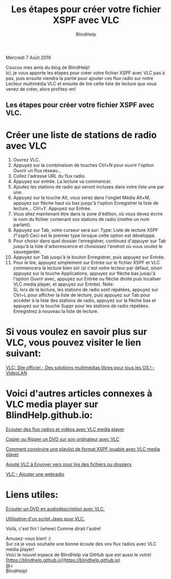 ﻿---
title: Les étapes pour créer votre fichier XSPF avec VLC

layout: post
author: BlindHelp
---

<footer>Mercredi 7 Août  2019</footer>

Coucou mes amis du blog de BlindHelp!    
Ici, je vous apporte les étapes pour créer votre fichier XSPF avec VLC pas à pas, puis ensuite viendra la partie pour ajouter ces flux radio sur notre Lecteur multimédia VLC et ensuite de  lire cette liste de lecture que vous venez de créer, alors profitez-en!    

## Les étapes pour créer votre fichier XSPF avec VLC. ##

# Créer une liste de stations de radio avec VLC #

1. Ouvrez VLC.
2. Appuyez sur la combinaison de touches Ctrl+N pour ouvrir l'option Ouvrir un flux réseau...
3. Collez l'adresse URL du flux radio.
4. Appuyez sur entrée. La lecture va commencer.
5. Ajoutez les stations de radio qui seront incluses dans votre liste une par une.
6. Appuyez sur la touche Alt, vous serez dans l'onglet Média Alt+M, appuyez sur flèche haut ou bas jusqu'à l'option Enregistrer la liste de lecture... Ctrl+Y. Appuyez sur Entrée.
7. Vous allez maintenant être dans la zone d'édition, où vous devez écrire le nom du fichier contenant vos stations de radio (mettre un nom parlant).
8. Appuyez sur Tab, votre curseur sera sur: Type: Liste de lecture XSPF (*.xspf) Ceci est le premier type lorsque cette option est développé.
9. Pour choisir dans quel dossier l'enregistrer, continuez d'appuyer sur Tab jusqu'à la liste d'arborescence et choisissez l'endroit où vous voulez le sauvegarder.
10. Appuyez sur Tab jusqu'à le bouton Enregistrer, puis appuyez sur Entrée.
11. Pour le lire, appuyez simplement sur Entrée sur le fichier XSPF et VLC commencera la lecture bien sûr (si c'est votre lecteur par défaut, sinon appuyez sur la touche Applications, appuyez sur flèche bas jusqu'à l'option Ouvrir avec, appuyez sur Entrée ou flèche droite puis localiser VLC media player, et appuyez sur Entrée).
Note:    
Si, lors de la lecture, les stations de radio sont répétées, appuyez sur Ctrl+L pour afficher la liste de lecture, puis appuyez sur Tab pour accéder à la liste des stations de radio, appuyez sur la flèche bas et appuyez sur la touche Suppr pour les stations de radio répétées. Enregistrez à nouveau la liste de lecture.

# Si vous voulez en savoir plus sur VLC, vous pouvez visiter le lien suivant: #
[VLC: Site officiel - Des solutions multimédias libres pour tous les OS ! - VideoLAN](https://www.videolan.org/)

# Voici d'autres articles connexes à VLC media player sur BlindHelp.github.io: #

[Ecouter des flux radios et vidéos avec VLC media player](https://blindhelp.github.io/Ecouter-des-flux-radios-et-vid%C3%A9os-avec-VLC-media-player/)

[Copier ou Ripper un DVD sur son ordinateur avec VLC](https://blindhelp.github.io/Copier-ou-Ripper-un-DVD-sur-son-ordinateur-avec-VLC/)

[Comment construire une playlist de format XSPF jouable avec VLC media player](https://blindhelp.github.io/Comment-construire-une-playlist-de-format-XSPF-jouable-avec-VLC-media-player/)

[Ajouté VLC à Envoyer vers pour lire des fichiers ou dossiers](https://blindhelp.github.io/Ajout%C3%A9-VLC-%C3%A0-Envoyer-vers-pour-lire-des-fichiers-ou-dossiers/)

[VLC - Ajouter une webradio](https://blindhelp.github.io/VLC-Ajouter-une-webradio/)

# Liens utiles: #

[Écouter un DVD en audiodescription avec VLC.](http://angouleme.avh.asso.fr/fichesinfo/fiches_jaws/logiciels_divers/vlc.htm)

[Utilisation d'un script Jaws pour VLC.](http://angouleme.avh.asso.fr/fichesinfo/fiches_jaws/logiciels_divers/vlc2.htm)

Voilà, c'est fini ! (whew) Comme dirait l'autre!

Amusez-vous bien! :)    
Sur ce je vous souhaite une bonne écoute des vos flux radios avec VLC media player!    
Voici le nouvel espace de BlindHelp via GitHub que est aussi le votre!    
[https://blindhelp.github.io](https://blindhelp.github.io)    
@+    
BlindHelp!    